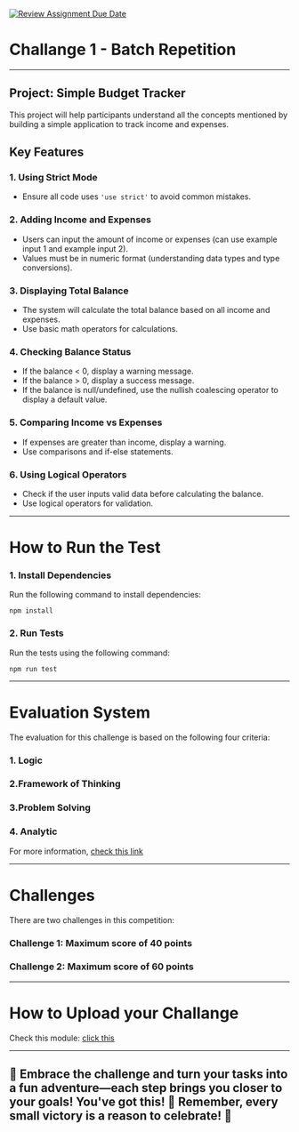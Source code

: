 [![Review Assignment Due Date](https://classroom.github.com/assets/deadline-readme-button-22041afd0340ce965d47ae6ef1cefeee28c7c493a6346c4f15d667ab976d596c.svg)](https://classroom.github.com/a/fJrDAls1)
# Challange 1 - Batch Repetition

---

## Project: Simple Budget Tracker

This project will help participants understand all the concepts mentioned by building a simple application to track income and expenses.

## Key Features

### 1. Using Strict Mode

- Ensure all code uses `'use strict'` to avoid common mistakes.

### 2. Adding Income and Expenses

- Users can input the amount of income or expenses (can use example input 1 and example input 2).
- Values must be in numeric format (understanding data types and type conversions).

### 3. Displaying Total Balance

- The system will calculate the total balance based on all income and expenses.
- Use basic math operators for calculations.

### 4. Checking Balance Status

- If the balance < 0, display a warning message.
- If the balance > 0, display a success message.
- If the balance is null/undefined, use the nullish coalescing operator to display a default value.

### 5. Comparing Income vs Expenses

- If expenses are greater than income, display a warning.
- Use comparisons and if-else statements.

### 6. Using Logical Operators

- Check if the user inputs valid data before calculating the balance.
- Use logical operators for validation.

---

# How to Run the Test

### 1. Install Dependencies

Run the following command to install dependencies:

```
npm install
```

### 2. Run Tests

Run the tests using the following command:

```
npm run test
```

---

# Evaluation System

The evaluation for this challenge is based on the following four criteria:

### 1. Logic

### 2.Framework of Thinking

### 3.Problem Solving

### 4. Analytic

For more information, [check this link](https://chatgpt.com/share/67bea6b3-c9cc-800c-8996-4ae7a0f047be)

---

# Challenges

There are two challenges in this competition:

### Challenge 1: Maximum score of 40 points

### Challenge 2: Maximum score of 60 points

---

# How to Upload your Challange

Check this module: [click this](https://orchid-clematis-3e4.notion.site/Panduan-Penggunaan-Git-Untuk-Upload-Assignment-e2d80a19b3684f5d8f1a4209dcf85445?pvs=73)

---

## 🎉 Embrace the challenge and turn your tasks into a fun adventure—each step brings you closer to your goals! You've got this! 🚀 Remember, every small victory is a reason to celebrate! 🎈
